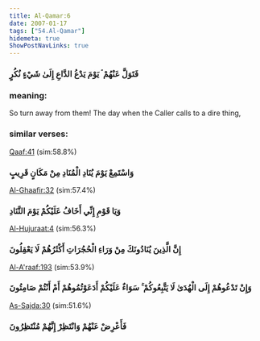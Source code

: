 ```yaml
---
title: Al-Qamar:6
date: 2007-01-17
tags: ["54.Al-Qamar"]
hidemeta: true 
ShowPostNavLinks: true 
---
```

### فَتَوَلَّ عَنْهُمْ ۘ يَوْمَ يَدْعُ الدَّاعِ إِلَىٰ شَيْءٍ نُكُرٍ
### meaning: 
So turn away from them! The day when the Caller calls to a dire thing,
### similar verses: 

[Qaaf:41](/50/41) (sim:58.8%)

### وَاسْتَمِعْ يَوْمَ يُنَادِ الْمُنَادِ مِنْ مَكَانٍ قَرِيبٍ

[Al-Ghaafir:32](/40/32) (sim:57.4%)

### وَيَا قَوْمِ إِنِّي أَخَافُ عَلَيْكُمْ يَوْمَ التَّنَادِ

[Al-Hujuraat:4](/49/4) (sim:56.3%)

### إِنَّ الَّذِينَ يُنَادُونَكَ مِنْ وَرَاءِ الْحُجُرَاتِ أَكْثَرُهُمْ لَا يَعْقِلُونَ

[Al-A'raaf:193](/7/193) (sim:53.9%)

### وَإِنْ تَدْعُوهُمْ إِلَى الْهُدَىٰ لَا يَتَّبِعُوكُمْ ۚ سَوَاءٌ عَلَيْكُمْ أَدَعَوْتُمُوهُمْ أَمْ أَنْتُمْ صَامِتُونَ

[As-Sajda:30](/32/30) (sim:51.6%)

### فَأَعْرِضْ عَنْهُمْ وَانْتَظِرْ إِنَّهُمْ مُنْتَظِرُونَ
